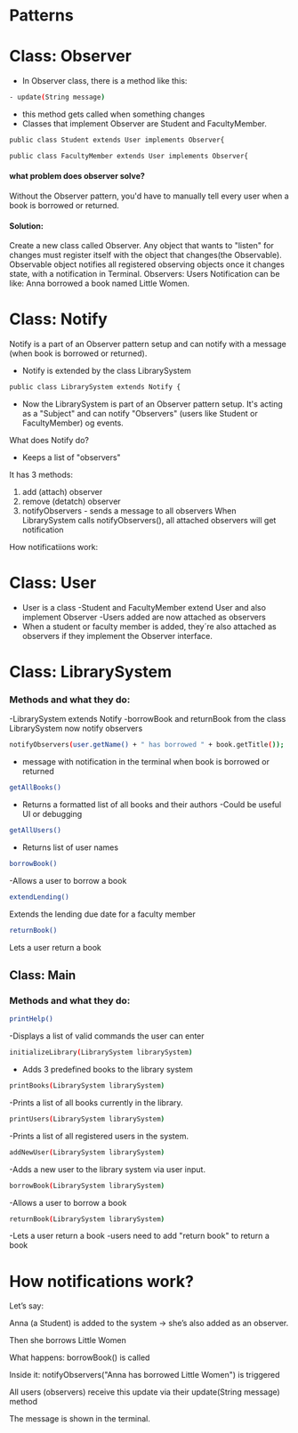 # Patterns

# Class: Observer
- In Observer class, there is a method like this:
 ```bash
- update(String message)
 ```
- this method gets called when something changes
- Classes that implement Observer are Student and FacultyMember.
```bash
public class Student extends User implements Observer{
```
```bash
public class FacultyMember extends User implements Observer{
```


#### what problem does observer solve? 
Without the Observer pattern, you'd have to manually tell every user when a book is borrowed or returned.

#### Solution: 
Create a new class called Observer.
Any object that wants to "listen" for changes must register itself with the object that changes(the Observable).
Observable object notifies all registered observing objects once it changes state, with a notification in Terminal.
Observers: Users
Notification can be like:
Anna borrowed a book named Little Women.

# Class: Notify
Notify is a part of an Observer pattern setup and can notify with a message (when book is borrowed or returned).


- Notify is extended by the class LibrarySystem
```bash
public class LibrarySystem extends Notify {
```
- Now the LibrarySystem is part of an Observer pattern setup. It's acting as a "Subject" and can notify "Observers" (users like Student or FacultyMember) og events.

What does Notify do?
- Keeps a list of "observers"

It has 3 methods:
1)  add (attach) observer
2) remove (detatch) observer
3)  notifyObservers - sends a message to all observers
When LibrarySystem calls notifyObservers(), all attached observers will get notification

How notificatiions work:



# Class: User 

- User is a class
-Student and FacultyMember extend User and also implement Observer
-Users added are now attached as observers
- When a student or faculty member is added, they´re also attached as observers if they implement the Observer interface.

# Class: LibrarySystem
### Methods and what they do:
-LibrarySystem extends Notify
-borrowBook and returnBook from the class LibrarySystem now notify observers
 ```bash
notifyObservers(user.getName() + " has borrowed " + book.getTitle());
 ```
 - message with notification in the terminal when book is borrowed or returned
 ```bash
getAllBooks()
 ```
- Returns a formatted list of all books and their authors
-Could be useful UI or debugging

 ```bash
getAllUsers()
 ```
- Returns list of user names
 ```bash
borrowBook()
 ```
 -Allows a user to borrow a book
  ```bash
 extendLending()
 ```
 Extends the lending due date for a faculty member
   ```bash
 returnBook()
 ```
 Lets a user return a book


## Class: Main 
### Methods and what they do:

 ```bash
printHelp()
 ```
-Displays a list of valid commands the user can enter
 ```bash
initializeLibrary(LibrarySystem librarySystem)
 ```
- Adds 3 predefined books to the library system
 ```bash
printBooks(LibrarySystem librarySystem)
 ```
-Prints a list of all books currently in the library.
 ```bash
printUsers(LibrarySystem librarySystem)
 ```
-Prints a list of all registered users in the system.
 ```bash
addNewUser(LibrarySystem librarySystem)
 ```
-Adds a new user to the library system via user input.
 ```bash
borrowBook(LibrarySystem librarySystem)
 ```
-Allows a user to borrow a book
 ```bash
returnBook(LibrarySystem librarySystem)
 ```
-Lets a user return a book
-users need to add "return book" to return a book

# How notifications work?

Let’s say:

Anna (a Student) is added to the system → she’s also added as an observer.

Then she borrows Little Women

What happens:
borrowBook() is called

Inside it: notifyObservers("Anna has borrowed Little Women") is triggered

All users (observers) receive this update via their update(String message) method

The message is shown in the terminal.



